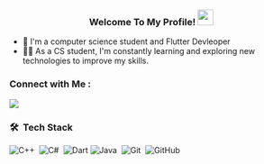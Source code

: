 


<h3 align="center">
  Welcome To My Profile!
  <img src="https://media.giphy.com/media/hvRJCLFzcasrR4ia7z/giphy.gif" width="28">
</h3>


<p align="center">
 
</p> 

- 🏢 I'm a computer science student and Flutter Devleoper
- 👨‍💻 As a CS student, I'm constantly learning and exploring new technologies to improve my skills.

### Connect with Me :

<a href="https://www.linkedin.com/in/donia-marey-255722294/" target="_blank"><img src="https://img.shields.io/badge/-Donia%20Marey-0077B5?style=for-the-badge&logo=Linkedin&logoColor=white"/></a>

### 🛠 &nbsp;Tech Stack

![C++](https://img.shields.io/badge/-C++-05122A?style=flat&logo=c++&logoColor=339933)&nbsp;
![C#](https://img.shields.io/badge/C%23-brightgreen)&nbsp;
![Dart](https://img.shields.io/badge/-Dart-05122A?style=flat&logo=dart)
![Java](https://img.shields.io/badge/-Java-05122A?style=flat&logo=java&logoColor=1572B6)&nbsp;
![Git](https://img.shields.io/badge/-Git-05122A?style=flat&logo=git)&nbsp;
![GitHub](https://img.shields.io/badge/-GitHub-05122A?style=flat&logo=github)&nbsp;






<br>
